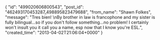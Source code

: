  {
   "id": "499020606800543",
   "post_id": "462493170453287_498895823479688",
   "from_name": "Shawn Folkes",
   "message": "Tres bien! \nBy brother in law is francophone and my sister is fully bilingual...so if you don't follow something...no problem! I certainly won't insult you it call you a name, esp now that I know you're ESL.",
   "created_time": "2013-04-02T21:06:04+0000"
 }
